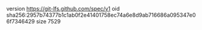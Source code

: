 version https://git-lfs.github.com/spec/v1
oid sha256:2957b74377b1c1ab0f2e41401758ec74a6e8d9ab716686a095347e06f7346429
size 7529

